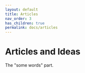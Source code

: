 ```yaml
---
layout: default
title: Articles
nav_order: 3
has_children: true
permalink: docs/articles
---
```


# Articles and Ideas

The "some words" part.